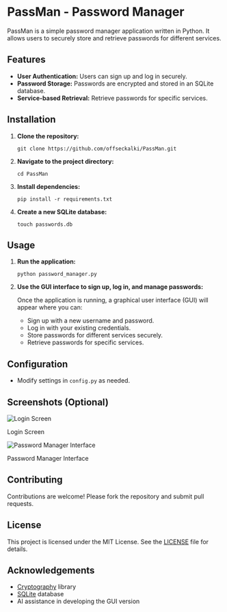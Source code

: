 <h1>PassMan - Password Manager</h1>

<p>PassMan is a simple password manager application written in Python. It allows users to securely store and retrieve passwords for different services.</p>

<h2>Features</h2>

<ul>
  <li><strong>User Authentication:</strong> Users can sign up and log in securely.</li>
  <li><strong>Password Storage:</strong> Passwords are encrypted and stored in an SQLite database.</li>
  <li><strong>Service-based Retrieval:</strong> Retrieve passwords for specific services.</li>
</ul>

<h2>Installation</h2>

<ol>
  <li><strong>Clone the repository:</strong></li>
  <pre><code>git clone https://github.com/offseckalki/PassMan.git</code></pre>

  <li><strong>Navigate to the project directory:</strong></li>
  <pre><code>cd PassMan</code></pre>

  <li><strong>Install dependencies:</strong></li>
  <pre><code>pip install -r requirements.txt</code></pre>

  <li><strong>Create a new SQLite database:</strong></li>
  <pre><code>touch passwords.db</code></pre>
</ol>

<h2>Usage</h2>

<ol>
  <li><strong>Run the application:</strong></li>
  <pre><code>python password_manager.py</code></pre>

  <li><strong>Use the GUI interface to sign up, log in, and manage passwords:</strong></li>
  <p>Once the application is running, a graphical user interface (GUI) will appear where you can:</p>
  <ul>
    <li>Sign up with a new username and password.</li>
    <li>Log in with your existing credentials.</li>
    <li>Store passwords for different services securely.</li>
    <li>Retrieve passwords for specific services.</li>
  </ul>
</ol>

<h2>Configuration</h2>

<ul>
  <li>Modify settings in <code>config.py</code> as needed.</li>
</ul>

<h2>Screenshots (Optional)</h2>

<p><img src="/screenshots/login.png" alt="Login Screen" /></p>
<p>Login Screen</p>

<p><img src="/screenshots/password_manager.png" alt="Password Manager Interface" /></p>
<p>Password Manager Interface</p>

<h2>Contributing</h2>

<p>Contributions are welcome! Please fork the repository and submit pull requests.</p>

<h2>License</h2>

<p>This project is licensed under the MIT License. See the <a href="LICENSE">LICENSE</a> file for details.</p>

<h2>Acknowledgements</h2>

<ul>
  <li><a href="https://cryptography.io/en/latest/">Cryptography</a> library</li>
  <li><a href="https://www.sqlite.org/">SQLite</a> database</li>
  <li>AI assistance in developing the GUI version</li>
</ul>
